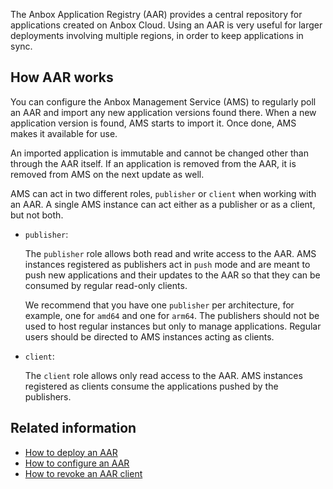 The Anbox Application Registry (AAR) provides a central repository for applications created on Anbox Cloud. Using an AAR is very useful for larger deployments involving multiple regions, in order to keep applications in sync.

## How AAR works

You can configure the Anbox Management Service (AMS) to regularly poll an AAR and import any new application versions found there. When a new application version is found, AMS starts to import it. Once done, AMS makes it available for use.

An imported application is immutable and cannot be changed other than through the AAR itself. If an application is removed from the AAR, it is removed from AMS on the next update as well.

AMS can act in two different roles, `publisher` or `client` when working with an AAR. A single AMS instance can act either as a publisher or as a client, but not both.

* `publisher`:

    The `publisher` role allows both read and write access to the AAR. AMS instances registered as publishers act in `push` mode and are meant to push new applications and their updates to the AAR so that they can be consumed by regular read-only clients.

    We recommend that you have one `publisher` per architecture, for example, one for `amd64` and one for `arm64`. The publishers should not be used to host regular instances but only to manage applications. Regular users should be directed to AMS instances acting as clients.

* `client`:

    The `client` role allows only read access to the AAR. AMS instances registered as clients consume the applications pushed by the publishers.

## Related information

* [How to deploy an AAR](https://discourse.ubuntu.com/t/installation-application-registry/17749)
* [How to configure an AAR](https://discourse.ubuntu.com/t/configure-an-aar/24319)
* [How to revoke an AAR client](https://discourse.ubuntu.com/t/revoke-an-aar-client/24320)
